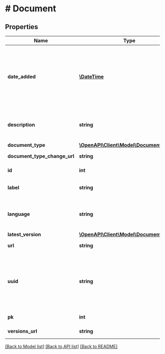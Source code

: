 # # Document

## Properties

Name | Type | Description | Notes
------------ | ------------- | ------------- | -------------
**date_added** | [**\DateTime**](\DateTime.md) | The server date and time when the document was finally processed and added to the system. | [optional] [readonly] 
**description** | **string** | An optional short text describing a document. | [optional] 
**document_type** | [**\OpenAPI\Client\Model\DocumentType**](DocumentType.md) |  | [optional] 
**document_type_change_url** | **string** |  | [optional] [readonly] 
**id** | **int** |  | [optional] [readonly] 
**label** | **string** | The name of the document. | [optional] 
**language** | **string** | The dominant language in the document. | [optional] 
**latest_version** | [**\OpenAPI\Client\Model\DocumentVersion**](DocumentVersion.md) |  | [optional] 
**url** | **string** |  | [optional] [readonly] 
**uuid** | **string** | UUID of a document, universally Unique ID. An unique identifier generated for each document. | [optional] [readonly] 
**pk** | **int** |  | [optional] [readonly] 
**versions_url** | **string** |  | [optional] [readonly] 

[[Back to Model list]](../../README.md#documentation-for-models) [[Back to API list]](../../README.md#documentation-for-api-endpoints) [[Back to README]](../../README.md)


